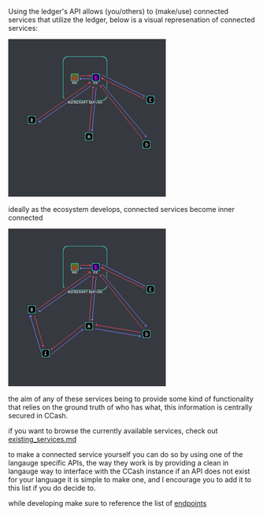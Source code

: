 Using the ledger's API allows (you/others) to (make/use) connected services that utilize the ledger, below is a visual represenation of connected services:

![image](connected_a.png)

ideally as the ecosystem develops, connected services become inner connected

![image](connected_b.png)

the aim of any of these services being to provide some kind of functionality that relies on the ground truth of who has what, this information is centrally secured in CCash.

if you want to browse the currently available services, check out [existing_services.md](../existing_services.md)

to make a connected service yourself you can do so by using one of the langauge specific APIs, the way they work is by providing a clean in langauge way to interface with the CCash instance
<diagram3>
if an API does not exist for your language it is simple to make one, and I encourage you to add it to this list if you do decide to.

while developing make sure to reference the list of [endpoints](endpoints.md)
